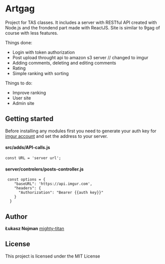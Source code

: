 # Artgag

Project for TAS classes. It includes a server with RESTful API created with Node.js and the frondend part made with ReactJS. Site is similar to 9gag of course with less features.

Things done:

- Login with token authorization
- Post upload throught api to amazon s3 server // changed to imgur
- Adding comments, deleting and editing comments
- Rating
- Simple ranking with sorting

Things to do:

- Improve ranking
- User site
- Admin site

## Getting started

Before installing any modules first you need to generate your auth key for [imgur account](https://apidocs.imgur.com/#a062733d-ef42-3741-8521-b06e9b3310d2) and set the address to your server.

#### src/adds/API-calls.js

```
const URL = 'server url';
```

#### server/controlers/posts-controller.js

```
 const options = {
    "baseURL": 'https://api.imgur.com',
    "headers": {
      "Authorization": "Bearer {{auth key}}"
    }
  }
```

## Author

**Łukasz Nojman** [mighty-titan](https://github.com/mighty-titan)

## License

This project is licensed under the MIT License